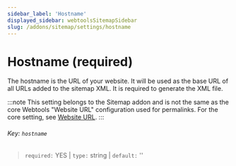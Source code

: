 ```yaml
---
sidebar_label: 'Hostname'
displayed_sidebar: webtoolsSitemapSidebar
slug: /addons/sitemap/settings/hostname
---
```


# Hostname (required)

The hostname is the URL of your website. It will be used as the base URL of all URLs added to the sitemap XML. It is required to generate the XML file.

:::note
This setting belongs to the Sitemap addon and is not the same as the core Webtools "Website URL" configuration used for permalinks. For the core setting, see [Website URL](/webtools/configuration/website-url).
:::

###### Key: `hostname`

> `required:` YES | `type:` string | `default:` ''
